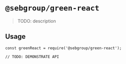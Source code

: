 # `@sebgroup/green-react`

> TODO: description

## Usage

```
const greenReact = require('@sebgroup/green-react');

// TODO: DEMONSTRATE API
```
